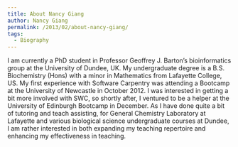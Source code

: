 ```yaml
---
title: About Nancy Giang
author: Nancy Giang
permalink: /2013/02/about-nancy-giang/
tags:
  - Biography
---
```

I am currently a PhD student in Professor Geoffrey J. Barton&#8217;s bioinformatics group at the University of Dundee, UK. My undergraduate degree is a B.S. Biochemistry (Hons) with a minor in Mathematics from Lafayette College, US. My first experience with Software Carpentry was attending a Bootcamp at the University of Newcastle in October 2012. I was interested in getting a bit more involved with SWC, so shortly after, I ventured to be a helper at the University of Edinburgh Bootcamp in December. As I have done quite a bit of tutoring and teach assisting, for General Chemistry Laboratory at Lafayette and various biological science undergraduate courses at Dundee, I am rather interested in both expanding my teaching repertoire and enhancing my effectiveness in teaching.
